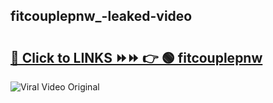 
 ## fitcouplepnw_-leaked-video 

# <h2><a href="https://clipsfans.com/fitcouplepnw_&ref=git">🔗 Click to LINKS ⏩⏩ 👉 🟢 fitcouplepnw  </a></h2>

<a href="https://clipsfans.com/fitcouplepnw_&ref=git" rel="nofollow" data-target="animated-image.originalLink"><img src="https://i.ibb.co.com/xMMVF88/686577567.gif" alt="Viral Video Original" style="max-width: 100%; display: inline-block;" data-target="animated-image.originalImage"></a>
